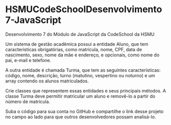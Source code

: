 # HSMUCodeSchoolDesenvolvimento7-JavaScript
Desenvolvimento 7 do Módulo de JavaScript da CodeSchool da HSMU

Um sistema de gestão acadêmica possui a entidade Aluno, que tem características obrigatórias, como matrícula, nome, CPF, data de nascimento, sexo, nome da mãe e endereço, e opcionais, como nome do pai, e-mail e telefone.

A outra entidade é chamada Turma, que tem as seguintes características: código, nome, descrição, turno (matutino, vespertino ou noturno) e um array contendo os alunos matriculados.

Crie classes que representem essas entidades e seus principais métodos.
A classe Turma deve permitir matricular um aluno e removê-lo a partir do número de matrícula.

Suba o código para sua conta no GitHub e compartilhe o link desse projeto no campo ao lado para que outros desenvolvedores possam analisá-lo.
